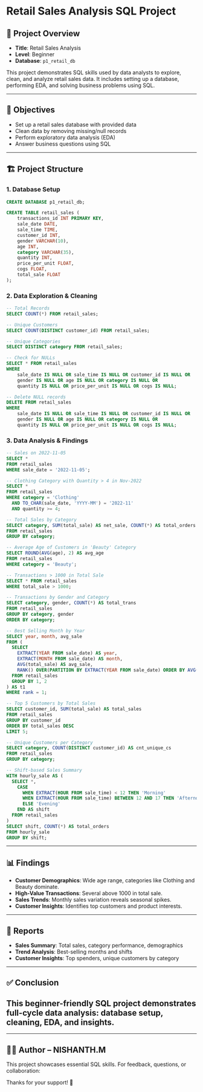 # Retail Sales Analysis SQL Project

## 📌 Project Overview

* **Title**: Retail Sales Analysis
* **Level**: Beginner
* **Database**: `p1_retail_db`

This project demonstrates SQL skills used by data analysts to explore, clean, and analyze retail sales data. It includes setting up a database, performing EDA, and solving business problems using SQL.

---

## 🎯 Objectives

* Set up a retail sales database with provided data
* Clean data by removing missing/null records
* Perform exploratory data analysis (EDA)
* Answer business questions using SQL

---

## 🏗️ Project Structure

### 1. Database Setup

```sql
CREATE DATABASE p1_retail_db;

CREATE TABLE retail_sales (
    transactions_id INT PRIMARY KEY,
    sale_date DATE,
    sale_time TIME,
    customer_id INT,
    gender VARCHAR(10),
    age INT,
    category VARCHAR(35),
    quantity INT,
    price_per_unit FLOAT,
    cogs FLOAT,
    total_sale FLOAT
);
```

### 2. Data Exploration & Cleaning

```sql
-- Total Records
SELECT COUNT(*) FROM retail_sales;

-- Unique Customers
SELECT COUNT(DISTINCT customer_id) FROM retail_sales;

-- Unique Categories
SELECT DISTINCT category FROM retail_sales;

-- Check for NULLs
SELECT * FROM retail_sales
WHERE
    sale_date IS NULL OR sale_time IS NULL OR customer_id IS NULL OR
    gender IS NULL OR age IS NULL OR category IS NULL OR
    quantity IS NULL OR price_per_unit IS NULL OR cogs IS NULL;

-- Delete NULL records
DELETE FROM retail_sales
WHERE
    sale_date IS NULL OR sale_time IS NULL OR customer_id IS NULL OR
    gender IS NULL OR age IS NULL OR category IS NULL OR
    quantity IS NULL OR price_per_unit IS NULL OR cogs IS NULL;
```

### 3. Data Analysis & Findings

```sql
-- Sales on 2022-11-05
SELECT *
FROM retail_sales
WHERE sale_date = '2022-11-05';

-- Clothing Category with Quantity > 4 in Nov-2022
SELECT *
FROM retail_sales
WHERE category = 'Clothing'
  AND TO_CHAR(sale_date, 'YYYY-MM') = '2022-11'
  AND quantity >= 4;

-- Total Sales by Category
SELECT category, SUM(total_sale) AS net_sale, COUNT(*) AS total_orders
FROM retail_sales
GROUP BY category;

-- Average Age of Customers in 'Beauty' Category
SELECT ROUND(AVG(age), 2) AS avg_age
FROM retail_sales
WHERE category = 'Beauty';

-- Transactions > 1000 in Total Sale
SELECT * FROM retail_sales
WHERE total_sale > 1000;

-- Transactions by Gender and Category
SELECT category, gender, COUNT(*) AS total_trans
FROM retail_sales
GROUP BY category, gender
ORDER BY category;

-- Best Selling Month by Year
SELECT year, month, avg_sale
FROM (
  SELECT
    EXTRACT(YEAR FROM sale_date) AS year,
    EXTRACT(MONTH FROM sale_date) AS month,
    AVG(total_sale) AS avg_sale,
    RANK() OVER(PARTITION BY EXTRACT(YEAR FROM sale_date) ORDER BY AVG(total_sale) DESC) AS rank
  FROM retail_sales
  GROUP BY 1, 2
) AS t1
WHERE rank = 1;

-- Top 5 Customers by Total Sales
SELECT customer_id, SUM(total_sale) AS total_sales
FROM retail_sales
GROUP BY customer_id
ORDER BY total_sales DESC
LIMIT 5;

-- Unique Customers per Category
SELECT category, COUNT(DISTINCT customer_id) AS cnt_unique_cs
FROM retail_sales
GROUP BY category;

-- Shift-based Sales Summary
WITH hourly_sale AS (
  SELECT *,
    CASE
      WHEN EXTRACT(HOUR FROM sale_time) < 12 THEN 'Morning'
      WHEN EXTRACT(HOUR FROM sale_time) BETWEEN 12 AND 17 THEN 'Afternoon'
      ELSE 'Evening'
    END AS shift
  FROM retail_sales
)
SELECT shift, COUNT(*) AS total_orders
FROM hourly_sale
GROUP BY shift;
```

---

## 📊 Findings

* **Customer Demographics**: Wide age range, categories like Clothing and Beauty dominate.
* **High-Value Transactions**: Several above 1000 in total sale.
* **Sales Trends**: Monthly sales variation reveals seasonal spikes.
* **Customer Insights**: Identifies top customers and product interests.

---

## 📑 Reports

* **Sales Summary**: Total sales, category performance, demographics
* **Trend Analysis**: Best-selling months and shifts
* **Customer Insights**: Top spenders, unique customers by category

---

## ✅ Conclusion

This beginner-friendly SQL project demonstrates full-cycle data analysis: database setup, cleaning, EDA, and insights. 
---


---

## 👨‍💻 Author – NISHANTH.M

This project showcases essential SQL skills. For feedback, questions, or collaboration:

Thanks for your support! 🙏
